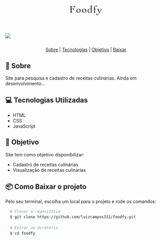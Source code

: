 <h1 align="center">
  <img src="assets/logo.png" height="30">
</h1>

<h1>
  <img src="assets/demo.gif">
</h1>

<p align="center">
  <a href="#bookmark-sobre">Sobre</a> |
  <a href="#computer-tecnologias-utilizadas">Tecnologias</a> |
  <a href="#dart-objetivo">Objetivo</a> |
  <a href="#package-como-baixar-o-projeto">Baixar</a>
</p>

## :bookmark: Sobre
Site para pesquisa e cadastro de receitas culinárias.
Ainda em desenvolvimento...

## :computer: Tecnologias Utilizadas
- HTML
- CSS
- JavaScript

## :dart: Objetivo
Site tem como objetivo disponibilizar:
- Cadastro de receitas culinárias
- Visualização de receitas culinárias

## :package: Como Baixar o projeto
Pelo seu terminal, escolha um local para o projeto e rode os comandos:
```bash
  # Clonar o repositório
  $ git clone https://github.com/luizcampos331/foodfy.git

  # Entrar no diretório
  $ cd foodfy

```
